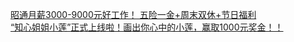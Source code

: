   
[昭通月薪3000-9000元好工作！ 五险一金+周末双休+节日福利](http://www.dianyue.me/archives/030/7f2cw1ldc1ls6jlv/)  
[“知心姐姐小莲”正式上线啦！画出你心中的小莲，赢取1000元奖金！！](http://www.dianyue.me/archives/965/jr7bm9exsbwmuowb/)